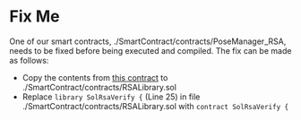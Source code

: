 # Fix Me

One of our smart contracts, ./SmartContract/contracts/PoseManager_RSA, needs to be fixed before being executed and compiled. The fix can be made as follows:
- Copy the contents from [this contract](https://github.com/adria0/SolRsaVerify/blob/5746d395d782ebb7f1bf599c510c4942c9f18e25/contracts/SolRsaVerify.sol) to ./SmartContract/contracts/RSALibrary.sol
- Replace `library SolRsaVerify {` (Line 25) in file ./SmartContract/contracts/RSALibrary.sol with `contract SolRsaVerify {`
